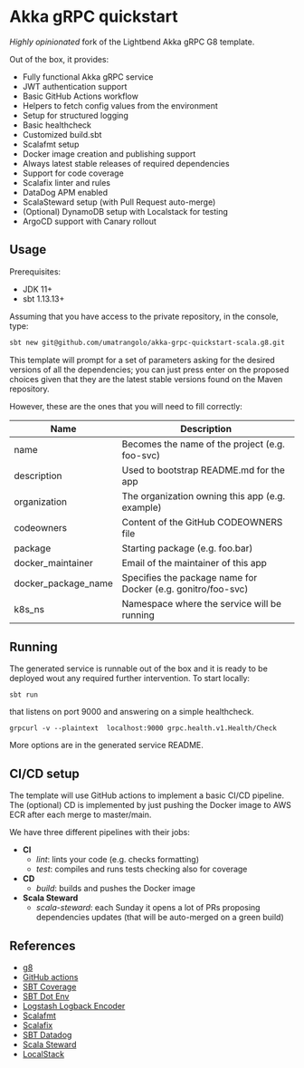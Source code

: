 # Akka gRPC quickstart

*Highly opinionated* fork of the Lightbend Akka gRPC G8 template.

Out of the box, it provides:

* Fully functional Akka gRPC service
* JWT authentication support
* Basic GitHub Actions workflow
* Helpers to fetch config values from the environment
* Setup for structured logging
* Basic healthcheck
* Customized build.sbt
* Scalafmt setup
* Docker image creation and publishing support
* Always latest stable releases of required dependencies
* Support for code coverage
* Scalafix linter and rules
* DataDog APM enabled
* ScalaSteward setup (with Pull Request auto-merge)
* (Optional) DynamoDB setup with Localstack for testing
* ArgoCD support with Canary rollout

## Usage

Prerequisites:
- JDK 11+
- sbt 1.13.13+

Assuming that you have access to the private repository, in the
console, type:

```sh
sbt new git@github.com/umatrangolo/akka-grpc-quickstart-scala.g8.git
```

This template will prompt for a set of parameters asking for the
desired versions of all the dependencies; you can just press enter on
the proposed choices given that they are the latest stable versions
found on the Maven repository.

However, these are the ones that you will need to fill correctly:

| Name | Description |
|------|-------------|
|name  | Becomes the name of the project (e.g. foo-svc) |
|description | Used to bootstrap README.md for the app |
|organization | The organization owning this app (e.g. example) |
|codeowners | Content of the GitHub CODEOWNERS file |
|package | Starting package (e.g. foo.bar) |
|docker_maintainer| Email of the maintainer of this app |
|docker_package_name| Specifies the package name for Docker (e.g. gonitro/foo-svc) |
|k8s_ns| Namespace where the service will be running |

## Running

The generated service is runnable out of the box and it is ready to be
deployed wout any required further intervention. To start
locally:

```
sbt run
```

that listens on port 9000 and answering on a simple healthcheck.
```
grpcurl -v --plaintext  localhost:9000 grpc.health.v1.Health/Check
```

More options are in the generated service README.

## CI/CD setup

The template will use GitHub actions to implement a basic CI/CD
pipeline. The (optional) CD is implemented by just pushing the Docker
image to AWS ECR after each merge to master/main.

We have three different pipelines with their jobs:

* **CI**
  - *lint*: lints your code (e.g. checks formatting)
  - *test*: compiles and runs tests checking also for coverage
* **CD**
  - *build*: builds and pushes the Docker image
* **Scala Steward**
  - *scala-steward*: each Sunday it opens a lot of PRs proposing
    dependencies updates (that will be auto-merged on a green build)

## References

* [g8](http://www.foundweekends.org/giter8/)
* [GitHub actions](https://docs.github.com/en/free-pro-team@latest/actions/reference/workflow-syntax-for-github-actions)
* [SBT Coverage](https://github.com/scoverage/sbt-scoverage)
* [SBT Dot Env](https://github.com/mefellows/sbt-dotenv)
* [Logstash Logback Encoder](https://github.com/logstash/logstash-logback-encoder)
* [Scalafmt](https://scalameta.org/scalafmt/)
* [Scalafix](https://scalacenter.github.io/scalafix/)
* [SBT Datadog](https://github.com/Colisweb/sbt-datadog)
* [Scala Steward](https://github.com/scala-steward-org/scala-steward)
* [LocalStack](https://localstack.cloud/)
